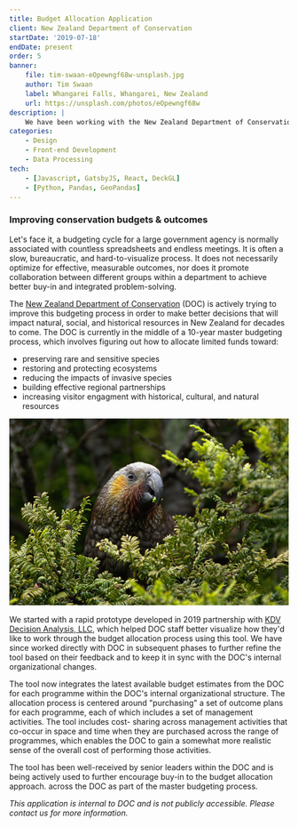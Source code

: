 ```yaml
---
title: Budget Allocation Application
client: New Zealand Department of Conservation
startDate: '2019-07-18'
endDate: present
order: 5
banner:
    file: tim-swaan-eOpewngf68w-unsplash.jpg
    author: Tim Swaan
    label: Whangarei Falls, Whangarei, New Zealand
    url: https://unsplash.com/photos/eOpewngf68w
description: |
    We have been working with the New Zealand Department of Conservation since 2019 to create and refine a budget allocation application used to assist the Department with their 10-year master budget planning process.  This tool enables staff and senior leaders to explore the budget and outcome tradeoffs as part of allocating different levels of resources to different programmes within the Department's organizational units, which helps them better maximize their desired outcomes given finite budgets.
categories:
    - Design
    - Front-end Development
    - Data Processing
tech:
    - [Javascript, GatsbyJS, React, DeckGL]
    - [Python, Pandas, GeoPandas]
---
```


<script>
    import {ImageCredit} from '$lib/components/image'
</script>

### Improving conservation budgets & outcomes

Let's face it, a budgeting cycle for a large government agency is normally
associated with countless spreadsheets and endless meetings. It is often a slow,
bureaucratic, and hard-to-visualize process. It does not necessarily optimize
for effective, measurable outcomes, nor does it promote collaboration between
different groups within a department to achieve better buy-in and integrated
problem-solving.

The [New Zealand Department of Conservation](https://www.doc.govt.nz/) (DOC) is
actively trying to improve this budgeting process in order to make better
decisions that will impact natural, social, and historical resources in New
Zealand for decades to come. The DOC is currently in the middle of a 10-year
master budgeting process, which involves figuring out how to allocate limited
funds toward:

- preserving rare and sensitive species
- restoring and protecting ecosystems
- reducing the impacts of invasive species
- building effective regional partnerships
- increasing visitor engagment with historical, cultural, and
  natural resources

<div class="h-10"></div>

![Kea, New Zealand](tomas-sobek-AytEEGNnwHc-unsplash.jpg)

<ImageCredit author="Tomas Sobek" url="https://unsplash.com/photos/AytEEGNnwHc" label="Kea, New Zealand" />

<div class="h-10"></div>

We started with a rapid prototype developed in 2019 partnership with
[KDV Decision Analysis, LLC](http://www.kdv-decisions.com/), which helped DOC
staff better visualize how they'd like to work through the budget allocation
process using this tool. We have since worked directly with DOC in subsequent
phases to further refine the tool based on their feedback and to keep it in sync
with the DOC's internal organizational changes.

The tool now integrates the latest available budget estimates from the DOC for
each programme within the DOC's internal organizational structure. The allocation
process is centered around "purchasing" a set of outcome plans for each programme,
each of which includes a set of management activities. The tool includes cost-
sharing across management activities that co-occur in space and time when they are
purchased across the range of programmes, which enables the DOC to gain a
somewhat more realistic sense of the overall cost of performing those activities.

The tool has been well-received by senior leaders within the DOC and is being
actively used to further encourage buy-in to the budget allocation approach.
across the DOC as part of the master budgeting process.

_This application is internal to DOC and is not publicly accessible. Please contact us for more information._
